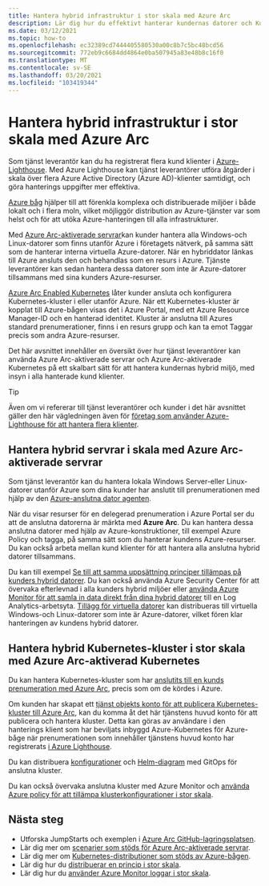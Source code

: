 ```yaml
---
title: Hantera hybrid infrastruktur i stor skala med Azure Arc
description: Lär dig hur du effektivt hanterar kundernas datorer och Kubernetes-kluster utanför Azure.
ms.date: 03/12/2021
ms.topic: how-to
ms.openlocfilehash: ec32389cd7444405580530a00c8b7c5bc48bcd56
ms.sourcegitcommit: 772eb9c6684dd4864e0ba507945a83e48b8c16f0
ms.translationtype: MT
ms.contentlocale: sv-SE
ms.lasthandoff: 03/20/2021
ms.locfileid: "103419344"
---
```

# <a name="manage-hybrid-infrastructure-at-scale-with-azure-arc"></a>Hantera hybrid infrastruktur i stor skala med Azure Arc

Som tjänst leverantör kan du ha registrerat flera kund klienter i [Azure-Lighthouse](../overview.md). Med Azure Lighthouse kan tjänst leverantörer utföra åtgärder i skala över flera Azure Active Directory (Azure AD)-klienter samtidigt, och göra hanterings uppgifter mer effektiva.

[Azure båg](../../azure-arc/overview.md) hjälper till att förenkla komplexa och distribuerade miljöer i både lokalt och i flera moln, vilket möjliggör distribution av Azure-tjänster var som helst och för att utöka Azure-hanteringen till alla infrastrukturer.

Med [Azure Arc-aktiverade servrar](../../azure-arc/servers/overview.md)kan kunder hantera alla Windows-och Linux-datorer som finns utanför Azure i företagets nätverk, på samma sätt som de hanterar interna virtuella Azure-datorer. När en hybriddator länkas till Azure ansluts den och behandlas som en resurs i Azure. Tjänste leverantörer kan sedan hantera dessa datorer som inte är Azure-datorer tillsammans med sina kunders Azure-resurser.

[Azure Arc Enabled Kubernetes](../../azure-arc/kubernetes/overview.md) låter kunder ansluta och konfigurera Kubernetes-kluster i eller utanför Azure. När ett Kubernetes-kluster är kopplat till Azure-bågen visas det i Azure Portal, med ett Azure Resource Manager-ID och en hanterad identitet. Kluster är anslutna till Azures standard prenumerationer, finns i en resurs grupp och kan ta emot Taggar precis som andra Azure-resurser.

Det här avsnittet innehåller en översikt över hur tjänst leverantörer kan använda Azure Arc-aktiverade servrar och Azure Arc-aktiverade Kubernetes på ett skalbart sätt för att hantera kundernas hybrid miljö, med insyn i alla hanterade kund klienter.

> [!TIP]
> Även om vi refererar till tjänst leverantörer och kunder i det här avsnittet gäller den här vägledningen även för [företag som använder Azure-Lighthouse för att hantera flera klienter](../concepts/enterprise.md).

## <a name="manage-hybrid-servers-at-scale-with-azure-arc-enabled-servers"></a>Hantera hybrid servrar i skala med Azure Arc-aktiverade servrar

Som tjänst leverantör kan du hantera lokala Windows Server-eller Linux-datorer utanför Azure som dina kunder har anslutit till prenumerationen med hjälp av den [Azure-anslutna dator agenten](../../azure-arc/servers/agent-overview.md).

När du visar resurser för en delegerad prenumeration i Azure Portal ser du att de anslutna datorerna är märkta med **Azure Arc**. Du kan hantera dessa anslutna datorer med hjälp av Azure-konstruktioner, till exempel Azure Policy och tagga, på samma sätt som du hanterar kundens Azure-resurser. Du kan också arbeta mellan kund klienter för att hantera alla anslutna hybrid datorer tillsammans.

Du kan till exempel [Se till att samma uppsättning principer tillämpas på kunders hybrid datorer](../../azure-arc/servers/learn/tutorial-assign-policy-portal.md). Du kan också använda Azure Security Center för att övervaka efterlevnad i alla kunders hybrid miljöer eller [använda Azure Monitor för att samla in data direkt från dina hybrid datorer](../../azure-arc/servers/learn/tutorial-enable-vm-insights.md) till en Log Analytics-arbetsyta. [Tillägg för virtuella datorer](../../azure-arc/servers/manage-vm-extensions.md) kan distribueras till virtuella Windows-och Linux-datorer som inte är Azure-datorer, vilket fören klar hanteringen av kundens hybrid datorer.

## <a name="manage-hybrid-kubernetes-clusters-at-scale-with-azure-arc-enabled-kubernetes"></a>Hantera hybrid Kubernetes-kluster i stor skala med Azure Arc-aktiverad Kubernetes

Du kan hantera Kubernetes-kluster som har [anslutits till en kunds prenumeration med Azure Arc](../../azure-arc/kubernetes/connect-cluster.md), precis som om de kördes i Azure.

Om kunden har skapat ett [tjänst objekts konto för att publicera Kubernetes-kluster till Azure Arc](../../azure-arc/kubernetes/create-onboarding-service-principal.md), kan du komma åt det här tjänstens huvud konto för att publicera och hantera kluster. Detta kan göras av användare i den hanterings klient som har beviljats inbyggd Azure-Kubernetes för Azure-båge när prenumerationen som innehåller tjänstens huvud konto har registrerats [i Azure Lighthouse](onboard-customer.md).

Du kan distribuera [konfigurationer](../../azure-arc/kubernetes/use-gitops-connected-cluster.md) och [Helm-diagram](../../azure-arc/kubernetes/use-gitops-with-helm.md) med GitOps för anslutna kluster.

Du kan också övervaka anslutna kluster med Azure Monitor och [använda Azure policy för att tillämpa klusterkonfigurationer i stor skala](../../azure-arc/kubernetes/use-azure-policy.md).

## <a name="next-steps"></a>Nästa steg

- Utforska JumpStarts och exemplen i [Azure Arc GitHub-lagringsplatsen](https://github.com/microsoft/azure_arc).
- Lär dig mer om [scenarier som stöds för Azure Arc-aktiverade servrar](../../azure-arc/servers/overview.md#supported-scenarios).
- Lär dig mer om [Kubernetes-distributioner som stöds av Azure-bågen](../../azure-arc/kubernetes/overview.md#supported-kubernetes-distributions).
- Lär dig hur du [distribuerar en princip i stor skala](policy-at-scale.md).
- Lär dig hur du [använder Azure Monitor loggar i stor skala](monitor-at-scale.md).
